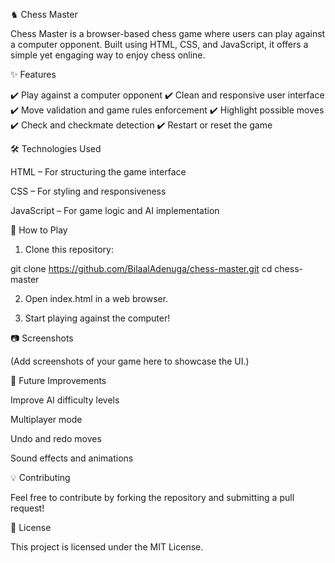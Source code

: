 
♞ Chess Master

Chess Master is a browser-based chess game where users can play against a computer opponent. Built using HTML, CSS, and JavaScript, it offers a simple yet engaging way to enjoy chess online.

✨ Features

✔️ Play against a computer opponent
✔️ Clean and responsive user interface
✔️ Move validation and game rules enforcement
✔️ Highlight possible moves
✔️ Check and checkmate detection
✔️ Restart or reset the game

🛠️ Technologies Used

HTML – For structuring the game interface

CSS – For styling and responsiveness

JavaScript – For game logic and AI implementation


🚀 How to Play

1. Clone this repository:

git clone https://github.com/BilaalAdenuga/chess-master.git
cd chess-master


2. Open index.html in a web browser.


3. Start playing against the computer!



📷 Screenshots

(Add screenshots of your game here to showcase the UI.)

🔧 Future Improvements

Improve AI difficulty levels

Multiplayer mode

Undo and redo moves

Sound effects and animations


💡 Contributing

Feel free to contribute by forking the repository and submitting a pull request!

📜 License

This project is licensed under the MIT License.
